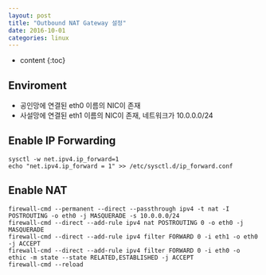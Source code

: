 ```yaml
---
layout: post
title: "Outbound NAT Gateway 설정"
date: 2016-10-01
categories: linux
---
```


* content
{:toc}

## Enviroment

- 공인망에 연결된 eth0 이름의 NIC이 존재
- 사설망에 연결된 eth1 이름의 NIC이 존재, 네트워크가 10.0.0.0/24


## Enable IP Forwarding

```
sysctl -w net.ipv4.ip_forward=1
echo "net.ipv4.ip_forward = 1" >> /etc/sysctl.d/ip_forward.conf
```

## Enable NAT

```
firewall-cmd --permanent --direct --passthrough ipv4 -t nat -I POSTROUTING -o eth0 -j MASQUERADE -s 10.0.0.0/24
firewall-cmd --direct --add-rule ipv4 nat POSTROUTING 0 -o eth0 -j MASQUERADE
firewall-cmd --direct --add-rule ipv4 filter FORWARD 0 -i eth1 -o eth0 -j ACCEPT
firewall-cmd --direct --add-rule ipv4 filter FORWARD 0 -i eth0 -o ethic -m state --state RELATED,ESTABLISHED -j ACCEPT
firewall-cmd --reload
```
